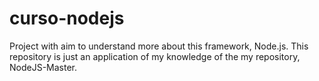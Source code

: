 # curso-nodejs
Project with aim to understand more about this framework, Node.js. This repository is just an application of my knowledge of the my repository, NodeJS-Master.
